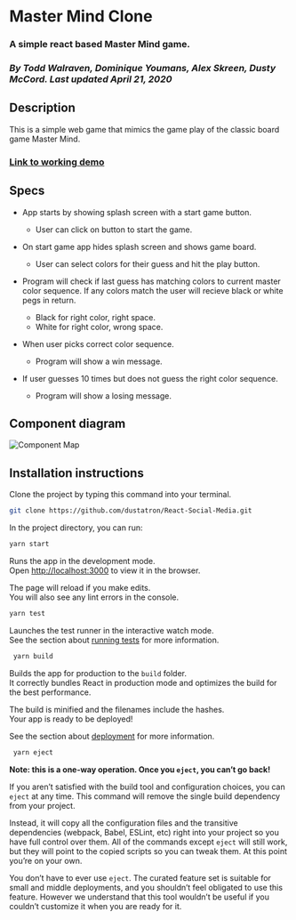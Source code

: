 # Master Mind Clone 
### A simple react based Master Mind game.
### _By Todd Walraven, Dominique Youmans, Alex Skreen, Dusty McCord. Last updated April 21, 2020_

## Description
This is a simple web game that mimics the game play of the classic board game Master Mind. 

### [Link to working demo](https://gallant-dijkstra-379443.netlify.app/)

## Specs

* App starts by showing splash screen with a start game button.
  * User can click on button to start the game. 

* On start game app hides splash screen and shows game board.
    * User can select colors for their guess and hit the play button.

* Program will check if last guess has matching colors to current master color sequence. If any colors match the user will recieve black or white pegs in return.
    * Black for right color, right space.
    * White for right color, wrong space.

* When user picks correct color sequence.
    * Program will show a win message.
    
* If user guesses 10 times but does not guess the right color sequence.
    * Program will show a losing message. 

  
## Component diagram 

![Component Map](src/img/mockup.jpg)


## Installation instructions

Clone the project by typing this command into your terminal.
```sh
git clone https://github.com/dustatron/React-Social-Media.git
```

In the project directory, you can run: 

 ```sh
 yarn start
```
Runs the app in the development mode.<br />
Open [http://localhost:3000](http://localhost:3000) to view it in the browser.

The page will reload if you make edits.<br />
You will also see any lint errors in the console.

 ```sh
 yarn test
```
Launches the test runner in the interactive watch mode.<br />
See the section about [running tests](https://facebook.github.io/create-react-app/docs/running-tests) for more information.

 ```sh
  yarn build
 ```

Builds the app for production to the `build` folder.<br />
It correctly bundles React in production mode and optimizes the build for the best performance.

The build is minified and the filenames include the hashes.<br />
Your app is ready to be deployed!

See the section about [deployment](https://facebook.github.io/create-react-app/docs/deployment) for more information.

 ```sh
  yarn eject
 ```
**Note: this is a one-way operation. Once you `eject`, you can’t go back!**

If you aren’t satisfied with the build tool and configuration choices, you can `eject` at any time. This command will remove the single build dependency from your project.

Instead, it will copy all the configuration files and the transitive dependencies (webpack, Babel, ESLint, etc) right into your project so you have full control over them. All of the commands except `eject` will still work, but they will point to the copied scripts so you can tweak them. At this point you’re on your own.

You don’t have to ever use `eject`. The curated feature set is suitable for small and middle deployments, and you shouldn’t feel obligated to use this feature. However we understand that this tool wouldn’t be useful if you couldn’t customize it when you are ready for it.
